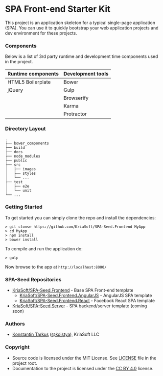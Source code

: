 SPA Front-end Starter Kit
========================

This project is an application skeleton for a typical single-page application (SPA). You can use it to quickly
bootstrap your web application projects and dev environment for these projects.

### Components

Below is a list of 3rd party runtime and development time components used in the project.

| Runtime components | Development tools    |
|--------------------|----------------------|
| HTML5 Boilerplate  | Bower                |
| jQuery             | Gulp                 |
|                    | Browserify           |
|                    | Karma                |
|                    | Protractor           |

### Directory Layout

```
.
├── bower_components
├── build
├── docs
├── node_modules
├── public
├── src
│   ├── images
│   ├── styles
│   └── ...
├── test
│   ├── e2e
│   └── unit
└── ...
```

### Getting Started

To get started you can simply clone the repo and install the dependencies:

```
> git clonse https://github.com/KriaSoft/SPA-Seed.Frontend MyApp
> cd MyApp
> npm install
> bower install
```

To compile and run the application do:

```
> gulp
```

Now browse to the app at `http://localhost:8000/`

### SPA-Seed Repositories

 * [KriaSoft/SPA-Seed.Frontend](https://github.com/KriaSoft/SPA-Seed.Frontend) - Base SPA Front-end template
   * [KriaSoft/SPA-Seed.Frontend.AngularJS](https://github.com/KriaSoft/SPA-Seed.Frontend.AngularJS) - AngularJS SPA template
   * [KriaSoft/SPA-Seed.Frontend.React](https://github.com/KriaSoft/SPA-Seed.Frontend.React) - Facebook React SPA template
 * [KriaSoft/SPA-Seed.Server](https://github.com/KriaSoft/SPA-Seed.Server) - SPA backend/server template (coming soon)


### Authors
 * [Konstantin Tarkus](https://angel.co/koistya) ([@koistya](https://twitter.com/koistya)), KriaSoft LLC

### Copyright

 * Source code is licensed under the MIT License. See [LICENSE](./LICENSE) file in the project root.
 * Documentation to the project is licensed under the [CC BY 4.0](http://creativecommons.org/licenses/by/4.0/) license.